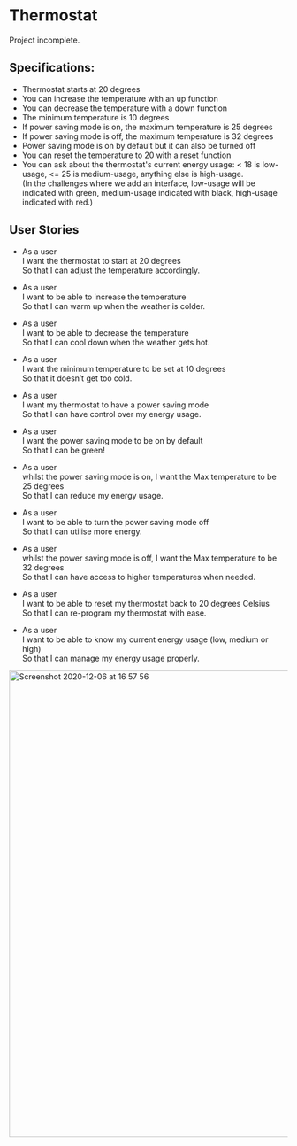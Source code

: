 # Thermostat

Project incomplete.

## Specifications:

- Thermostat starts at 20 degrees</br>
- You can increase the temperature with an up function</br>
- You can decrease the temperature with a down function</br>
- The minimum temperature is 10 degrees</br>
- If power saving mode is on, the maximum temperature is 25 degrees</br>
- If power saving mode is off, the maximum temperature is 32 degrees</br>
- Power saving mode is on by default but it can also be turned off</br>
- You can reset the temperature to 20 with a reset function</br>
- You can ask about the thermostat's current energy usage: < 18 is low-usage, <= 25 is medium-usage, anything else is high-usage.</br>
(In the challenges where we add an interface, low-usage will be indicated with green, medium-usage indicated with black, high-usage indicated with red.)</br>

## User Stories

- As a user</br>
I want the thermostat to start at 20 degrees</br>
So that I can adjust the temperature accordingly.</br>

- As a user</br>
I want to be able to increase the temperature</br>
So that I can warm up when the weather is colder.</br>

- As a user</br>
I want to be able to decrease the temperature</br>
So that I can cool down when the weather gets hot.</br>

- As a user</br>
I want the minimum temperature to be set at 10 degrees</br>
So that it doesn’t get too cold.</br>

- As a user</br>
I want my thermostat to have a power saving mode</br>
So that I can have control over my energy usage.</br>

- As a user</br>
I want the power saving mode to be on by default</br>
So that I can be green!</br>

- As a user</br>
whilst the power saving mode is on, I want the Max temperature to be 25 degrees</br>
So that I can reduce my energy usage.</br>

- As a user</br>
I want to be able to turn the power saving mode off</br> 
So that I can utilise more energy.</br>

- As a user</br>
whilst the power saving mode is off, I want the Max temperature to be 32 degrees</br>
So that I can have access to higher temperatures when needed.</br>

- As a user</br>
I want to be able to reset my thermostat back to 20 degrees Celsius</br>
So that I can re-program my thermostat with ease.</br>

- As a user</br>
I want to be able to know my current energy usage (low, medium or high)</br>
So that I can manage my energy usage properly.</br>



<img width="843" alt="Screenshot 2020-12-06 at 16 57 56" src="https://user-images.githubusercontent.com/71889577/101286752-3bc88400-37e4-11eb-84e7-1597827e756d.png">

